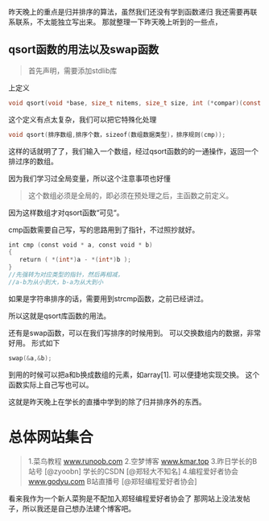 昨天晚上的重点是归并排序的算法，虽然我们还没有学到函数递归
我还需要再联系联系，不太能独立写出来。
那就整理一下昨天晚上听到的一些点，

## qsort函数的用法以及swap函数
> 首先声明，需要添加stdlib库

上定义
```C
void qsort(void *base, size_t nitems, size_t size, int (*compar)(const void *, const void*))
```

这个定义有点太复杂，我们可以把它特殊化处理

```C
void qsort(排序数组,排序个数，sizeof(数组数据类型)，排序规则(cmp));
```

这样的话就明了了，我们输入一个数组，经过qsort函数的的一通操作，返回一个排过序的数组。

因为我们学习过全局变量，所以这个注意事项也好懂

> 这个数组必须是全局的，即必须在预处理之后，主函数之前定义。

因为这样数组才对qsort函数“可见“。

cmp函数需要自己写，写的思路用到了指针，不过照抄就好。

```C
int cmp (const void * a, const void * b)  
{  
   return ( *(int*)a - *(int*)b );  
}
//先强转为对应类型的指针，然后再相减，
//a-b为从小到大，b-a为从大到小
```

如果是字符串排序的话，需要用到strcmp函数，之前已经讲过。

所以这就是qsort库函数的用法。

还有是swap函数，可以在我们写排序的时候用到。
可以交换数组内的数据，非常好用。
形式如下
```C
swap(&a,&b);
```
到用的时候可以把a和b换成数组的元素，如array[1].
可以便捷地实现交换。
这个函数实际上自己写也可以。

这就是昨天晚上在学长的直播中学到的除了归并排序外的东西。



# 总体网站集合
>1.菜鸟教程 www.runoob.com
>2.空梦博客 www.kmar.top
>3.昨日学长的B站号 [@zyoobn]
>	学长的CSDN [@郑轻大不知名]
>4.编程爱好者协会 www.godyu.com
>	B站直播号 [@郑轻编程爱好者协会]

看来我作为一个新人菜狗是不配加入郑轻编程爱好者协会了
那网站上没法发帖子，所以我还是自己想办法建个博客吧。

